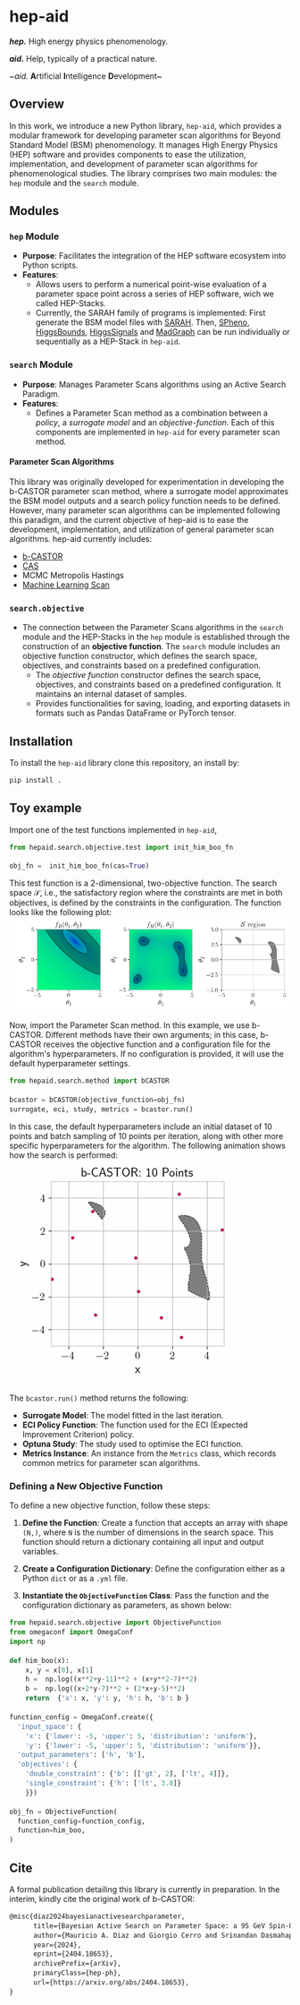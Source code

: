 # hep-aid
**_hep._** High energy physics phenomenology.

**_aid._** Help, typically of a practical nature.

~*aid.* **A**rtificial **I**ntelligence **D**evelopment~

## Overview

In this work, we introduce a new Python library, `hep-aid`, which provides a modular framework for developing parameter scan algorithms for Beyond Standard Model (BSM) phenomenology. It manages High Energy Physics (HEP) software and provides components to ease the utilization, implementation, and development of parameter scan algorithms for phenomenological studies. The library comprises two main modules: the `hep` module and the `search` module.

## Modules

### `hep` Module

- **Purpose**: Facilitates the integration of the HEP software ecosystem into Python scripts.
- **Features**:
  - Allows users to perform a numerical point-wise evaluation of a parameter space point across a series of HEP software, wich we called HEP-Stacks.
  - Currently, the SARAH family of programs is implemented: First generate the BSM model files with [SARAH](https://sarah.hepforge.org/). Then, [SPheno](https://spheno.hepforge.org/), [HiggsBounds](https://higgsbounds.hepforge.org/), [HiggsSignals](https://higgsbounds.hepforge.org/) and [MadGraph](https://launchpad.net/mg5amcnlo) can be run individually or sequentially as a HEP-Stack in `hep-aid`.

### `search` Module

- **Purpose**: Manages Parameter Scans algorithms using an Active Search Paradigm.
- **Features**:
  - Defines a Parameter Scan method as a combination between a *policy*, a *surrogate model* and an *objective-function*. Each of this components are implemented in `hep-aid` for every parameter scan method.

#### Parameter Scan Algorithms

This library was originally developed for experimentation in developing the b-CASTOR parameter scan method, where a surrogate model approximates the BSM model outputs and a search policy function needs to be defined. However, many parameter scan algorithms can be implemented following this paradigm, and the current objective of hep-aid is to ease the development, implementation, and utilization of general parameter scan algorithms. hep-aid currently includes:

- [b-CASTOR](https://arxiv.org/abs/2404.18653)
- [CAS](https://proceedings.mlr.press/v139/malkomes21a.html)
- MCMC Metropolis Hastings
- [Machine Learning Scan](https://arxiv.org/abs/1708.06615) 


### `search.objective` 

- The connection between the Parameter Scans algorithms in the `search` module and the HEP-Stacks in the `hep` module is established through the construction of an **objective function**. The `search` module includes an objective function constructor, which defines the search space, objectives, and constraints based on a predefined configuration.
  - The *objective function* constructor defines the search space, objectives, and constraints based on a predefined configuration. It maintains an internal dataset of samples.
  - Provides functionalities for saving, loading, and exporting datasets in formats such as Pandas DataFrame or PyTorch tensor.


## Installation

To install the `hep-aid` library clone this repository, an install by:
```bash
pip install .
```
## Toy example

Import one of the test functions implemented in `hep-aid`,
```python
from hepaid.search.objective.test import init_him_boo_fn

obj_fn =  init_him_boo_fn(cas=True)
```
This test function is a 2-dimensional, two-objective function. The search space $\mathcal{S}$, i.e., the satisfactory region where the constraints are met in both objectives, is defined by the constraints in the configuration. The function looks like the following plot:
![Test function plot](files/test_function_truth.png)

Now, import the Parameter Scan method. In this example, we use b-CASTOR. Different methods have their own arguments; in this case, b-CASTOR receives the objective function and a configuration file for the algorithm's hyperparameters. If no configuration is provided, it will use the default hyperparameter settings.
```python
from hepaid.search.method import bCASTOR

bcastor = bCASTOR(objective_function=obj_fn)
surrogate, eci, study, metrics = bcastor.run()
```
In this case, the default hyperparameters include an initial dataset of 10 points and batch sampling of 10 points per iteration, along with other more specific hyperparameters for the algorithm. The following animation shows how the search is performed:
![b-CASTOR search](files/bcastor_test_function.gif)

The `bcastor.run()` method returns the following:
- **Surrogate Model**: The model fitted in the last iteration.
- **ECI Policy Function**: The function used for the ECI (Expected Improvement Criterion) policy.
- **Optuna Study**: The study used to optimise the ECI function.
- **Metrics Instance**: An instance from the `Metrics` class, which records common metrics for parameter scan algorithms.
### Defining a New Objective Function


To define a new objective function, follow these steps:

1. **Define the Function**: Create a function that accepts an array with shape `(N,)`, where `N` is the number of dimensions in the search space. This function should return a dictionary containing all input and output variables.

2. **Create a Configuration Dictionary**: Define the configuration either as a Python `dict` or as a `.yml` file.

3. **Instantiate the `ObjectiveFunction` Class**: Pass the function and the configuration dictionary as parameters, as shown below:

```python
from hepaid.search.objective import ObjectiveFunction
from omegaconf import OmegaConf
import np

def him_boo(x):
    x, y = x[0], x[1]
    h =  np.log((x**2+y-11)**2 + (x+y**2-7)**2)
    b =  np.log((x+2*y-7)**2 + (2*x+y-5)**2)
    return  {'x': x, 'y': y, 'h': h, 'b': b }

function_config = OmegaConf.create({
  'input_space': {
    'x': {'lower': -5, 'upper': 5, 'distribution': 'uniform'}, 
    'y': {'lower': -5, 'upper': 5, 'distribution': 'uniform'}}, 
  'output_parameters': ['h', 'b'], 
  'objectives': {
    'double_constraint': {'b': [['gt', 2], ['lt', 4]]}, 
    'single_constraint': {'h': ['lt', 3.0]}
    }}) 

obj_fn = ObjectiveFunction(
  function_config=function_config,
  function=him_boo,
)
```


## Cite
A formal publication detailing this library is currently in preparation. In the interim, kindly cite the original work of b-CASTOR:
```latex
@misc{diaz2024bayesianactivesearchparameter,
      title={Bayesian Active Search on Parameter Space: a 95 GeV Spin-0 Resonance in the ($B-L$)SSM}, 
      author={Mauricio A. Diaz and Giorgio Cerro and Srinandan Dasmahapatra and Stefano Moretti},
      year={2024},
      eprint={2404.18653},
      archivePrefix={arXiv},
      primaryClass={hep-ph},
      url={https://arxiv.org/abs/2404.18653}, 
}
```